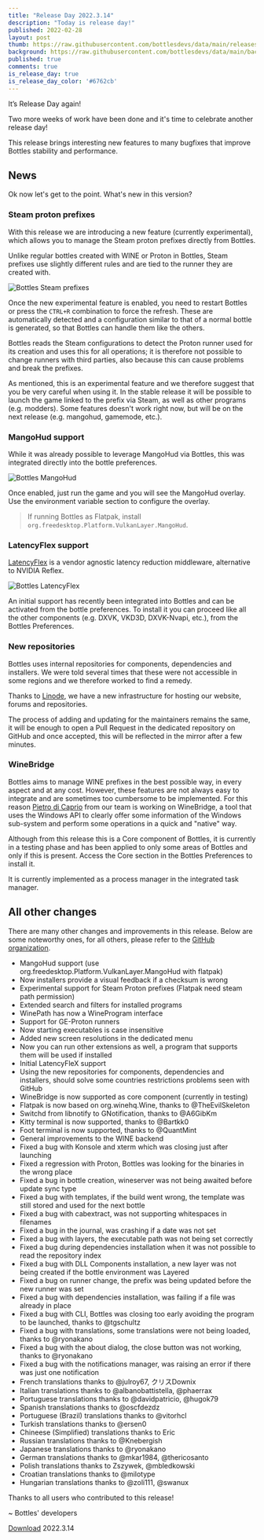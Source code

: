 ```yaml
---
title: "Release Day 2022.3.14"
description: "Today is release day!"
published: 2022-02-28
layout: post
thumb: https://raw.githubusercontent.com/bottlesdevs/data/main/releases/2022.3.14/release-day.png
background: https://raw.githubusercontent.com/bottlesdevs/data/main/backgrounds/2022.3.14.png
published: true
comments: true
is_release_day: true
is_release_day_color: '#6762cb'
---
```


It’s Release Day again!

Two more weeks of work have been done and it's time to celebrate another release day!

This release brings interesting new features to many bugfixes that improve Bottles 
stability and performance.

## News
Ok now let's get to the point. What's new in this version?

### Steam proton prefixes
With this release we are introducing a new feature (currently experimental), 
which allows you to manage the Steam proton prefixes directly from Bottles.

Unlike regular bottles created with WINE or Proton in Bottles, Steam prefixes 
use slightly different rules and are tied to the runner they are created with.

![Bottles Steam prefixes](/uploads/bottles-steam.png)

Once the new experimental feature is enabled, you need to restart Bottles or 
press the `CTRL+R` combination to force the refresh. These are automatically 
detected and a configuration similar to that of a normal bottle is generated, 
so that Bottles can handle them like the others.

Bottles reads the Steam configurations to detect the Proton runner used for 
its creation and uses this for all operations; it is therefore not possible to 
change runners with third parties, also because this can cause problems and 
break the prefixes.

As mentioned, this is an experimental feature and we therefore suggest that 
you be very careful when using it. In the stable release it will be possible 
to launch the game linked to the prefix via Steam, as well as other programs 
(e.g. modders). Some features doesn't work right now, but will be on the next
release (e.g. mangohud, gamemode, etc.).

### MangoHud support
While it was already possible to leverage MangoHud via Bottles, this was 
integrated directly into the bottle preferences.

![Bottles MangoHud](/uploads/bottles-mangohud.png)

Once enabled, just run the game and you will see the MangoHud overlay. Use
the environment variable section to configure the overlay.

> If running Bottles as Flatpak, install `org.freedesktop.Platform.VulkanLayer.MangoHud`.

### LatencyFlex support
[LatencyFlex](https://github.com/ishitatsuyuki/LatencyFleX) is a vendor 
agnostic latency reduction middleware, alternative to NVIDIA Reflex.

![Bottles LatencyFlex](/uploads/bottles-latencyflex.png)

An initial support has recently been integrated into Bottles and can be 
activated from the bottle preferences. To install it you can proceed like all 
the other components (e.g. DXVK, VKD3D, DXVK-Nvapi, etc.), from the Bottles
Preferences.

### New repositories
Bottles uses internal repositories for components, dependencies and installers. 
We were told several times that these were not accessible in some regions and 
we therefore worked to find a remedy.

Thanks to [Linode](https://www.linode.com/), we have a new infrastructure
for hosting our website, forums and repositories.

The process of adding and updating for the maintainers remains the same, it 
will be enough to open a Pull Request in the dedicated repository on GitHub 
and once accepted, this will be reflected in the mirror after a few minutes.

### WineBridge
Bottles aims to manage WINE prefixes in the best possible way, in every aspect 
and at any cost. However, these features are not always easy to integrate and 
are sometimes too cumbersome to be implemented. For this reason [Pietro di Caprio](https://github.com/pietrodicaprio) 
from our team is working on WineBridge, a tool that uses the Windows API to 
clearly offer some information of the Windows sub-system and perform some 
operations in a quick and "native" way.

Although from this release this is a Core component of Bottles, it is currently 
in a testing phase and has been applied to only some areas of Bottles and only 
if this is present. Access the Core section in the Bottles Preferences to
install it.

It is currently implemented as a process manager in the integrated task manager.

## All other changes
There are many other changes and improvements in this release. Below are some noteworthy ones, for all others, please refer to the [GitHub organization](https://github.com/bottlesdevs).

  * MangoHud support (use org.freedesktop.Platform.VulkanLayer.MangoHud with flatpak)
  * Now installers provide a visual feedback if a checksum is wrong
  * Experimental support for Steam Proton prefixes (Flatpak need steam path permission)
  * Extended search and filters for installed programs
  * WinePath has now a WineProgram interface
  * Support for GE-Proton runners
  * Now starting executables is case insensitive
  * Added new screen resolutions in the dedicated menu
  * Now you can run other extensions as well, a program that supports them will be used if installed
  * Initial LatencyFleX support
  * Using the new repositories for components, dependencies and installers, should solve some countries restrictions problems seen with GitHub
  * WineBridge is now supported as core component (currently in testing)
  * Flatpak is now based on org.winehq.Wine, thanks to @TheEvilSkeleton
  * Switchd from libnotify to GNotification, thanks to @A6GibKm
  * Kitty terminal is now supported, thanks to @Bartkk0
  * Foot terminal is now supported, thanks to @QuantMint
  * General improvements to the WINE backend
  * Fixed a bug with Konsole and xterm which was closing just after launching
  * Fixed a regression with Proton, Bottles was looking for the binaries in the wrong place
  * Fixed a bug in bottle creation, wineserver was not being awaited before update sync type
  * Fixed a bug with templates, if the build went wrong, the template was still stored and used for the next bottle
  * Fixed a bug with cabextract, was not supporting whitespaces in filenames
  * Fixed a bug in the journal, was crashing if a date was not set
  * Fixed a bug with layers, the executable path was not being set correctly
  * Fixed a bug during dependencies installation when it was not possible to read the repository index
  * Fixed a bug with DLL Components installation, a new layer was not being created if the bottle environment was Layered
  * Fixed a bug on runner change, the prefix was being updated before the new runner was set
  * Fixed a bug with dependencies installation, was failing if a file was already in place
  * Fixed a bug with CLI, Bottles was closing too early avoiding the program to be launched, thanks to @tgschultz
  * Fixed a bug with translations, some translations were not being loaded, thanks to @ryonakano
  * Fixed a bug with the about dialog, the close button was not working, thanks to @ryonakano
  * Fixed a bug with the notifications manager, was raising an error if there was just one notification
  * French translations thanks to @julroy67, クリスDownix
  * Italian translations thanks to @albanobattistella, @phaerrax
  * Portuguese translations thanks to @davidpatricio, @hugok79
  * Spanish translations thanks to @oscfdezdz
  * Portuguese (Brazil) translations thanks to @vitorhcl
  * Turkish translations thanks to @ersen0
  * Chineese (Simplified) translations thanks to Eric
  * Russian translations thanks to @Knebergish
  * Japanese translations thanks to @ryonakano
  * German translations thanks to @mkar1984, @thericosanto
  * Polish translations thanks to Zszywek, @mbledkowski
  * Croatian translations thanks to @milotype
  * Hungarian translations thanks to @zoli111, @swanux

Thanks to all users who contributed to this release!

~ Bottles' developers

<a class="button" href="/download" style="">Download</a> 2022.3.14
